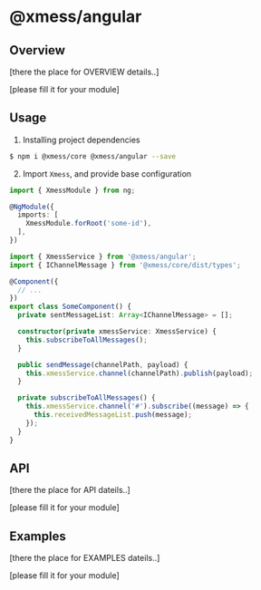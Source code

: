 # @xmess/angular

## Overview

[there the place for OVERVIEW details..]

[please fill it for your module]

## Usage

1. Installing project dependencies
```bash
$ npm i @xmess/core @xmess/angular --save
```

2. Import `Xmess`, and provide base configuration
```typescript
import { XmessModule } from ng;

@NgModule({
  imports: [
    XmessModule.forRoot('some-id'),
  ],
})
```

```typescript
import { XmessService } from '@xmess/angular';
import { IChannelMessage } from '@xmess/core/dist/types';

@Component({
  // ...
})
export class SomeComponent() {
  private sentMessageList: Array<IChannelMessage> = [];

  constructor(private xmessService: XmessService) {
    this.subscribeToAllMessages();
  }

  public sendMessage(channelPath, payload) {
    this.xmessService.channel(channelPath).publish(payload);
  }

  private subscribeToAllMessages() {
    this.xmessService.channel('#').subscribe((message) => {
      this.receivedMessageList.push(message);
    });
  }
}
```

## API

[there the place for API dateils..]

[please fill it for your module]   


## Examples

[there the place for EXAMPLES dateils..]    

[please fill it for your module]   


